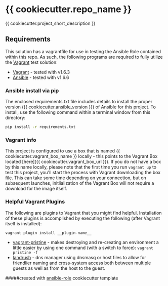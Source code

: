 # {{ cookiecutter.repo_name }}

{{ cookiecutter.project_short_description }}

## Requirements

This solution has a vagrantfile for use in testing the Ansible Role contained within this repo. As such, the following programs are required to fully utilize the [Vagrant](http://www.vagrantup.com) test solution:

* [Vagrant](http://www.vagrantup.com/download) - tested with v1.6.3
* [Ansible](http://www.ansible.com) - tested with v1.6.6

### Ansible install via pip

The enclosed requirements.txt file includes details to install the proper version ({{ cookiecutter.ansible_version }}) of Ansible for this project. To install, use the following command within a terminal window from this directory:

```bash
pip install -r requirements.txt
```

### Vagrant info

This project is configured to use a box that is named {{ cookiecutter.vagrant_box_name }} locally - this points to the Vagrant Box located [here]({{ cookiecutter.vagrant_box_url }}). If you do not have a box by this name locally, please note that the first time you run ```vagrant up``` to test this project, you'll start the process with Vagrant downloading the box file. This can take some time depending on your connection, but on subsequent launches, initlialization of the Vagrant Box will not require a download for the image itself. 

### Helpful Vagrant Plugins

The following are plugins to Vagrant that you might find helpful. Installation of these plugins is accomplished by executing the following (after Vagrant itself is installed):

```bash 
vagrant plugin install __plugin-name__
```

* [vagrant-pristine](https://github.com/fgrehm/vagrant-pristine) - makes destroying and re-creating an environment a little easier by using one command (with a switch to force): ```vagrant pristine -f```
* [landrush](https://github.com/phinze/landrush) - dns manager using dnsmasq or host files to allow for friendlier naming and cross-system access both between multiple guests as well as from the host to the guest. 

#####created with [ansible-role](https://github.com/DualSpark/ansible-role) cookiecutter template